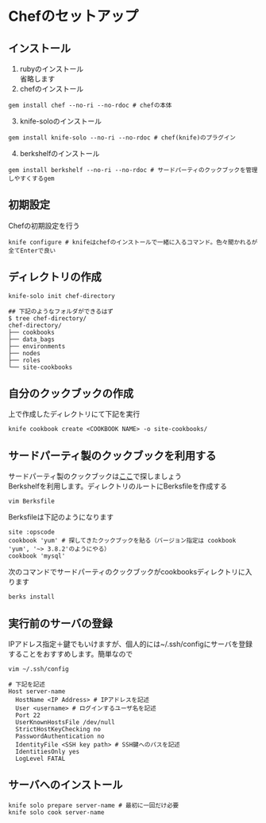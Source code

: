 Chefのセットアップ
===
## インストール
1. rubyのインストール  
省略します
2. chefのインストール  
```
gem install chef --no-ri --no-rdoc # chefの本体
```
3. knife-soloのインストール
```
gem install knife-solo --no-ri --no-rdoc # chef(knife)のプラグイン
```
4. berkshelfのインストール
```
gem install berkshelf --no-ri --no-rdoc # サードパーティのクックブックを管理しやすくするgem
```

## 初期設定
Chefの初期設定を行う
```
knife configure # knifeはchefのインストールで一緒に入るコマンド。色々聞かれるが全てEnterで良い
```

## ディレクトリの作成
```
knife-solo init chef-directory

## 下記のようなフォルダができるはず
$ tree chef-directory/
chef-directory/
├── cookbooks
├── data_bags
├── environments
├── nodes
├── roles
└── site-cookbooks
```

## 自分のクックブックの作成
上で作成したディレクトリにて下記を実行
```
knife cookbook create <COOKBOOK NAME> -o site-cookbooks/
```

## サードパーティ製のクックブックを利用する
サードパーティ製のクックブックは[ここ](https://supermarket.chef.io/cookbooks)で探しましょう  
Berkshelfを利用します。ディレクトリのルートにBerksfileを作成する
```
vim Berksfile
```
Berksfileは下記のようになります
```
site :opscode
cookbook 'yum' # 探してきたクックブックを貼る（バージョン指定は cookbook 'yum', '~> 3.8.2'のようにやる）
cookbook 'mysql'
```
次のコマンドでサードパーティのクックブックがcookbooksディレクトリに入ります
```
berks install
```

## 実行前のサーバの登録
IPアドレス指定＋鍵でもいけますが、個人的には~/.ssh/configにサーバを登録することをおすすめします。簡単なので
```
vim ~/.ssh/config

# 下記を記述
Host server-name
  HostName <IP Address> # IPアドレスを記述
  User <username> # ログインするユーザ名を記述
  Port 22
  UserKnownHostsFile /dev/null
  StrictHostKeyChecking no
  PasswordAuthentication no
  IdentityFile <SSH key path> # SSH鍵へのパスを記述
  IdentitiesOnly yes
  LogLevel FATAL
```

## サーバへのインストール
```
knife solo prepare server-name # 最初に一回だけ必要
knife solo cook server-name
```
